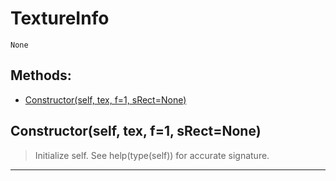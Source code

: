 # TextureInfo 
 ```
 None 
```
## Methods: 
* [Constructor(self, tex, f=1, sRect=None)](#Constructor) 
<div id="Constructor"></div>

## Constructor(self, tex, f=1, sRect=None) 

  

 > Initialize self.  See help(type(self)) for accurate signature. 

 --- 

